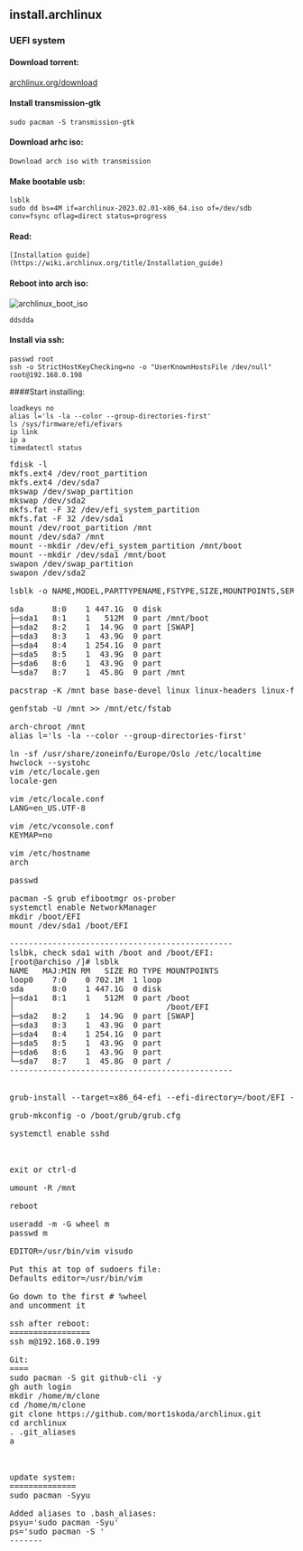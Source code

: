 
## install.archlinux
### UEFI system


#### Download torrent:

   [archlinux.org/download](https://archlinux.org/download/)


#### Install transmission-gtk

    sudo pacman -S transmission-gtk


#### Download arhc iso:

    Download arch iso with transmission

    
#### Make bootable usb:

    lsblk
    sudo dd bs=4M if=archlinux-2023.02.01-x86_64.iso of=/dev/sdb conv=fsync oflag=direct status=progress
    
    
#### Read:

    [Installation guide](https://wiki.archlinux.org/title/Installation_guide)
    

#### Reboot into arch iso:

![archlinux_boot_iso](https://user-images.githubusercontent.com/6655776/215884852-a5e8a1e1-5d53-4ac0-a995-b6f9a2ac4d43.jpg)
    
    ddsdda


#### Install via ssh:
```
passwd root
ssh -o StrictHostKeyChecking=no -o "UserKnownHostsFile /dev/null" root@192.168.0.198
```


####Start installing:
```
loadkeys no
alias l='ls -la --color --group-directories-first'
ls /sys/firmware/efi/efivars
ip link
ip a
timedatectl status
```

<pre>
fdisk -l
mkfs.ext4 /dev/root_partition
mkfs.ext4 /dev/sda7
mkswap /dev/swap_partition
mkswap /dev/sda2
mkfs.fat -F 32 /dev/efi_system_partition
mkfs.fat -F 32 /dev/sda1
mount /dev/root_partition /mnt
mount /dev/sda7 /mnt
mount --mkdir /dev/efi_system_partition /mnt/boot
mount --mkdir /dev/sda1 /mnt/boot
swapon /dev/swap_partition
swapon /dev/sda2

lsblk -o NAME,MODEL,PARTTYPENAME,FSTYPE,SIZE,MOUNTPOINTS,SERIAL

sda      8:0    1 447.1G  0 disk
├─sda1   8:1    1   512M  0 part /mnt/boot
├─sda2   8:2    1  14.9G  0 part [SWAP]
├─sda3   8:3    1  43.9G  0 part
├─sda4   8:4    1 254.1G  0 part
├─sda5   8:5    1  43.9G  0 part
├─sda6   8:6    1  43.9G  0 part
└─sda7   8:7    1  45.8G  0 part /mnt

pacstrap -K /mnt base base-devel linux linux-headers linux-firmware amd-ucode vim openssh networkmanager

genfstab -U /mnt >> /mnt/etc/fstab

arch-chroot /mnt
alias l='ls -la --color --group-directories-first'

ln -sf /usr/share/zoneinfo/Europe/Oslo /etc/localtime
hwclock --systohc
vim /etc/locale.gen
locale-gen

vim /etc/locale.conf
LANG=en_US.UTF-8

vim /etc/vconsole.conf
KEYMAP=no

vim /etc/hostname
arch

passwd

pacman -S grub efibootmgr os-prober
systemctl enable NetworkManager
mkdir /boot/EFI
mount /dev/sda1 /boot/EFI

-----------------------------------------------
lslbk, check sda1 with /boot and /boot/EFI:
[root@archiso /]# lsblk
NAME   MAJ:MIN RM   SIZE RO TYPE MOUNTPOINTS
loop0    7:0    0 702.1M  1 loop
sda      8:0    1 447.1G  0 disk
├─sda1   8:1    1   512M  0 part /boot
│                                /boot/EFI
├─sda2   8:2    1  14.9G  0 part [SWAP]
├─sda3   8:3    1  43.9G  0 part
├─sda4   8:4    1 254.1G  0 part
├─sda5   8:5    1  43.9G  0 part
├─sda6   8:6    1  43.9G  0 part
└─sda7   8:7    1  45.8G  0 part /
-----------------------------------------------


grub-install --target=x86_64-efi --efi-directory=/boot/EFI --bootloader-id=GRUB

grub-mkconfig -o /boot/grub/grub.cfg

systemctl enable sshd



exit or ctrl-d

umount -R /mnt

reboot

useradd -m -G wheel m
passwd m

EDITOR=/usr/bin/vim visudo

Put this at top of sudoers file:
Defaults editor=/usr/bin/vim

Go down to the first # %wheel
and uncomment it

ssh after reboot:
=================
ssh m@192.168.0.199

Git:
====
sudo pacman -S git github-cli -y
gh auth login
mkdir /home/m/clone
cd /home/m/clone
git clone https://github.com/mort1skoda/archlinux.git
cd archlinux
. .git_aliases
a



update system:
==============
sudo pacman -Syyu

Added aliases to .bash_aliases:
psyu='sudo pacman -Syu'
ps='sudo pacman -S '
-------

</pre>
